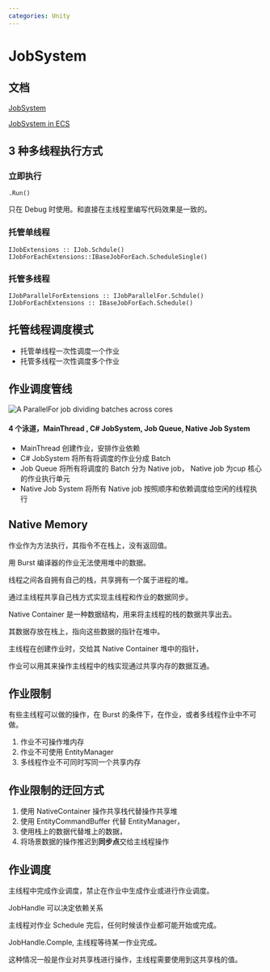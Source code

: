 ```yaml
---
categories: Unity
---
```


# JobSystem

## **文档**

[JobSystem](https://docs.unity3d.com/Manual/JobSystem.html)

[JobSystem in ECS](https://docs.unity3d.com/Packages/com.unity.entities@0.1/manual/entity_iteration_job.html)

## **3 种多线程执行方式**

### 立即执行

```text
.Run()
```

只在 Debug 时使用。和直接在主线程里编写代码效果是一致的。

### 托管单线程

```text
IJobExtensions :: IJob.Schdule()
IJobForEachExtensions::IBaseJobForEach.ScheduleSingle()
```

### 托管多线程

```text
IJobParallelForExtensions :: IJobParallelFor.Schdule()
IJobForEachExtensions :: IBaseJobForEach.Schedule()
```

## **托管线程调度模式**

* 托管单线程一次性调度一个作业
* 托管多线程一次性调度多个作业

## 作业调度管线

![A ParallelFor job dividing batches across cores](https://docs.unity3d.com/uploads/Main/jobsystem_parallelfor_job_batches.svg)

#### 4 个泳道，MainThread , C\# JobSystem, Job Queue, Native Job System

* MainThread 创建作业，安排作业依赖
* C\# JobSystem 将所有将调度的作业分成 Batch
* Job Queue 将所有将调度的 Batch 分为 Native job， Native job 为cup 核心的作业执行单元
* Native Job System 将所有 Native job 按照顺序和依赖调度给空闲的线程执行

## **Native Memory**

作业作为方法执行，其指令不在栈上，没有返回值。

用 Burst 编译器的作业无法使用堆中的数据。

线程之间各自拥有自己的栈，共享拥有一个属于进程的堆。

通过主线程共享自己栈方式实现主线程和作业的数据同步。

Native Container 是一种数据结构，用来将主线程的栈的数据共享出去。

其数据存放在栈上，指向这些数据的指针在堆中。

主线程在创建作业时，交给其 Native Container 堆中的指针，

作业可以用其来操作主线程中的栈实现通过共享内存的数据互通。

## 作业限制

有些主线程可以做的操作，在 Burst 的条件下，在作业，或者多线程作业中不可做。

1. 作业不可操作堆内存
2. 作业不可使用 EntityManager
3. 多线程作业不可同时写同一个共享内存

## 作业限制的迂回方式

1. 使用 NativeContainer 操作共享栈代替操作共享堆
2. 使用 EntityCommandBuffer 代替 EntityManager，
3. 使用栈上的数据代替堆上的数据，
4. 将场景数据的操作推迟到**同步点**交给主线程操作

## 作业调度

主线程中完成作业调度，禁止在作业中生成作业或进行作业调度。

JobHandle 可以决定依赖关系

主线程对作业 Schedule 完后，任何时候该作业都可能开始或完成。

JobHandle.Comple, 主线程等待某一作业完成。

这种情况一般是作业对共享栈进行操作，主线程需要使用到这共享栈的值。

